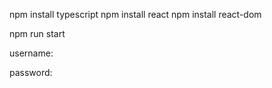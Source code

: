 npm install typescript
npm install react
npm install react-dom

npm run start


username:

password: